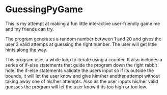 # GuessingPyGame
This is my attempt at making a fun little interactive user-friendly game me and my friends can try.

The program generates a random number between 1 and 20 and gives the user 3 valid attemps
at guessing the right number. The user will get little hints along the way.

This program uses a while loop to iterate using a counter.
It also includes a series of if-else statements that guide the program down the right rabbit hole.
the if-else statements validate the users input so if its outside the bounds, it will let the user
know and give him/her another attempt without taking away one of his/her attempts.
Also as the user inputs his/her valid guesses the program will let the user know if its too high or too low.
